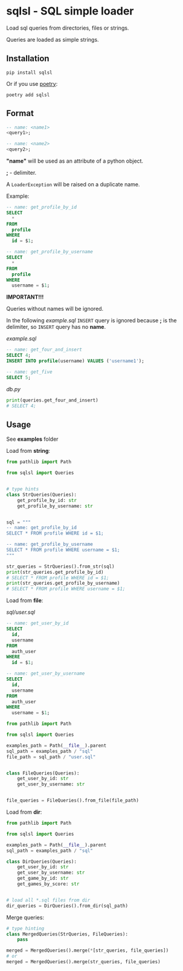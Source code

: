 # sqlsl - SQL simple loader

Load sql queries from directories, files or strings.

Queries are loaded as simple strings.

## Installation
```
pip install sqlsl
```

Or if you use [poetry](https://python-poetry.org/):
```
poetry add sqlsl
```

## Format
```sql
-- name: <name1>
<query1>;

-- name: <name2>
<query2>;
```

**"name"** will be used as an attribute of a python object.

**;** - delimiter.

A `LoaderException` will be raised on a duplicate name.

Example:
```sql
-- name: get_profile_by_id
SELECT
  *
FROM
  profile
WHERE
  id = $1;

-- name: get_profile_by_username
SELECT
  *
FROM
  profile
WHERE
  username = $1;
```

**IMPORTANT!!!**

Queries without names will be ignored.

In the following *example.sql* `INSERT` query is ignored
because **;** is the delimiter, so `INSERT` query has no **name**.


*example.sql*
```sql
-- name: get_four_and_insert
SELECT 4;
INSERT INTO profile(username) VALUES ('username1');

-- name: get_five
SELECT 5;
```

*db.py*
```python
print(queries.get_four_and_insert)
# SELECT 4;
```


## Usage

See **examples** folder

Load from **string**:

```python
from pathlib import Path

from sqlsl import Queries


# type hints
class StrQueries(Queries):
    get_profile_by_id: str
    get_profile_by_username: str


sql = """
-- name: get_profile_by_id
SELECT * FROM profile WHERE id = $1;

-- name: get_profile_by_username
SELECT * FROM profile WHERE username = $1;
"""

str_queries = StrQueries().from_str(sql)
print(str_queries.get_profile_by_id)
# SELECT * FROM profile WHERE id = $1;
print(str_queries.get_profile_by_username)
# SELECT * FROM profile WHERE username = $1;

```

Load from **file**:

*sql/user.sql*
```sql
-- name: get_user_by_id
SELECT
  id,
  username
FROM
  auth_user
WHERE
  id = $1;

-- name: get_user_by_username
SELECT
  id,
  username
FROM
  auth_user
WHERE
  username = $1;

```

```python
from pathlib import Path

from sqlsl import Queries

examples_path = Path(__file__).parent
sql_path = examples_path / "sql"
file_path = sql_path / "user.sql"


class FileQueries(Queries):
    get_user_by_id: str
    get_user_by_username: str


file_queries = FileQueries().from_file(file_path)
```

Load from **dir**:


```python
from pathlib import Path

from sqlsl import Queries

examples_path = Path(__file__).parent
sql_path = examples_path / "sql"

class DirQueries(Queries):
    get_user_by_id: str
    get_user_by_username: str
    get_game_by_id: str
    get_games_by_score: str


# load all *.sql files from dir
dir_queries = DirQueries().from_dir(sql_path)
```

Merge queries:

```python
# type hinting
class MergedQueries(StrQueries, FileQueries):
    pass

merged = MergedQueries().merge(*[str_queries, file_queries])
# or
merged = MergedQueries().merge(str_queries, file_queries)
```

